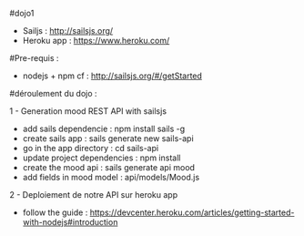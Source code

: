 #dojo1

* Sailjs : http://sailsjs.org/
* Heroku app : https://www.heroku.com/

#Pre-requis :
* nodejs + npm cf : http://sailsjs.org/#/getStarted

#déroulement du dojo :

1 - Generation mood REST API with sailsjs
* add sails dependencie  : npm install sails -g
* create sails app :  sails generate new sails-api
* go in the app directory : cd sails-api
* update project dependencies : npm install
* create the mood api : sails generate api mood
* add fields in mood model : api/models/Mood.js

2 - Deploiement de notre API sur heroku app
* follow the guide : https://devcenter.heroku.com/articles/getting-started-with-nodejs#introduction

